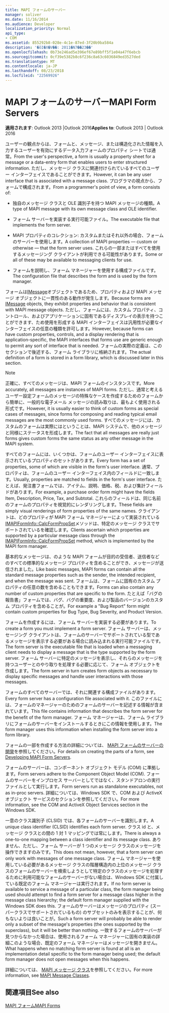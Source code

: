 ```yaml
---
title: MAPI フォームのサーバー
manager: soliver
ms.date: 11/16/2014
ms.audience: Developer
localization_priority: Normal
api_type:
- COM
ms.assetid: 855292b8-028e-4c1e-87ed-3f20b9ba584a
description: '�ŏI�X�V��: 2011�N7��23��'
ms.openlocfilehash: 0b73e246ad5e396ef67e89bff5f1e04a47f6ebcb
ms.sourcegitcommit: 0cf39e5382b8c6f236c8a63c6036849ed3527ded
ms.translationtype: MT
ms.contentlocale: ja-JP
ms.lasthandoff: 08/23/2018
ms.locfileid: "22569926"
---
```

# <a name="mapi-form-servers"></a><span data-ttu-id="f5400-103">MAPI フォームのサーバー</span><span class="sxs-lookup"><span data-stu-id="f5400-103">MAPI Form Servers</span></span>

  
  
<span data-ttu-id="f5400-104">**適用されます**: Outlook 2013 |Outlook 2016</span><span class="sxs-lookup"><span data-stu-id="f5400-104">**Applies to**: Outlook 2013 | Outlook 2016</span></span> 
  
<span data-ttu-id="f5400-105">ユーザーの観点からは、フォームと、メッセージ、または構造化された情報を入力するユーザーを有効にするデータ入力フォームのプロパティ シートでは通常。</span><span class="sxs-lookup"><span data-stu-id="f5400-105">From the user's perspective, a form is usually a property sheet for a message or a data-entry form that enables users to enter structured information.</span></span> <span data-ttu-id="f5400-106">ただし、メッセージ クラスに関連付けられているすべてのユーザー インターフェイスであることができます。</span><span class="sxs-lookup"><span data-stu-id="f5400-106">However, it can be any user interface that is associated with a message class.</span></span> <span data-ttu-id="f5400-107">プログラマの視点から、フォームで構成されます。</span><span class="sxs-lookup"><span data-stu-id="f5400-107">From a programmer's point of view, a form consists of:</span></span>
  
- <span data-ttu-id="f5400-108">独自のメッセージ クラスと OLE 識別子を持つ MAPI メッセージの種類。</span><span class="sxs-lookup"><span data-stu-id="f5400-108">A type of MAPI message with its own message class and OLE identifier.</span></span>
    
- <span data-ttu-id="f5400-109">フォーム サーバーを実装する実行可能ファイル。</span><span class="sxs-lookup"><span data-stu-id="f5400-109">The executable file that implements the form server.</span></span>
    
- <span data-ttu-id="f5400-110">MAPI プロパティのコレクション: カスタムまたはそれ以外の場合、フォームのサーバーを使用します。</span><span class="sxs-lookup"><span data-stu-id="f5400-110">A collection of MAPI properties — custom or otherwise — that the form server uses.</span></span> <span data-ttu-id="f5400-111">これらの一部またはすべてを使用するメッセージング クライアントが利用できる可能性があります。</span><span class="sxs-lookup"><span data-stu-id="f5400-111">Some or all of these may be available to messaging clients for use.</span></span>
    
- <span data-ttu-id="f5400-112">フォームを説明し、フォーム マネージャーを使用する構成ファイルです。</span><span class="sxs-lookup"><span data-stu-id="f5400-112">The configuration file that describes the form and is used by the form manager.</span></span>
    
<span data-ttu-id="f5400-113">フォームは[IMessage](imessageimapiprop.md)オブジェクトであるため、プロパティおよび MAPI メッセージ オブジェクトに一貫性のある動作が発生します。</span><span class="sxs-lookup"><span data-stu-id="f5400-113">Because forms are [IMessage](imessageimapiprop.md) objects, they exhibit properties and behavior that is consistent with MAPI message objects.</span></span> <span data-ttu-id="f5400-114">ただし、フォームには、カスタム プロパティ、コントロール、およびアプリケーションに固有であるディスプレイの表示を持つことができます、ため使用を形成する MAPI インターフェイスは汎用性が必要なインターフェイスの任意の種類を許可します。</span><span class="sxs-lookup"><span data-stu-id="f5400-114">However, because forms can have custom properties, controls, and a display rendering that is application-specific, the MAPI interfaces that forms use are generic enough to permit any sort of interface that is needed.</span></span> <span data-ttu-id="f5400-115">フォームの実際の定義は、このセクションで後述する、フォーム ライブラリに格納されます。</span><span class="sxs-lookup"><span data-stu-id="f5400-115">The actual definition of a form is stored in a form library, which is discussed later in this section.</span></span> 
  
> [!NOTE]
> <span data-ttu-id="f5400-116">正確に、すべてのメッセージは、MAPI フォームのインスタンスです。</span><span class="sxs-lookup"><span data-stu-id="f5400-116">More accurately, all messages are instances of MAPI forms.</span></span> <span data-ttu-id="f5400-117">ただし、通常と考えるユーザー設定フォームのメッセージの特殊なケースを作成するためのフォームから簡単に、一般的な電子メール メッセージの読み取りは、最もよく使用される形式です。</span><span class="sxs-lookup"><span data-stu-id="f5400-117">However, it is usually easier to think of custom forms as special cases of messages, since forms for composing and reading typical email messages are the most commonly used forms.</span></span> <span data-ttu-id="f5400-118">すべてのメッセージには、カスタムのフォームは実際にはということは、MAPI システムで、他のメッセージと同様にステータスを形成します。</span><span class="sxs-lookup"><span data-stu-id="f5400-118">The fact that all messages are really just forms gives custom forms the same status as any other message in the MAPI system.</span></span> 
  
<span data-ttu-id="f5400-119">すべてのフォームには、いくつかは、フォームのユーザー インターフェイスに表示されているプロパティのセットがあります。</span><span class="sxs-lookup"><span data-stu-id="f5400-119">Every form has a set of properties, some of which are visible in the form's user interface.</span></span> <span data-ttu-id="f5400-120">通常、プロパティは、フォームのユーザー インターフェイス内のフィールドに一致します。</span><span class="sxs-lookup"><span data-stu-id="f5400-120">Usually, properties are matched to fields in the form's user interface.</span></span> <span data-ttu-id="f5400-121">たとえば、発注書フォームでは、アイテム、説明、価格、税、および集計フィールドがあります。</span><span class="sxs-lookup"><span data-stu-id="f5400-121">For example, a purchase order form might have the fields Item, Description, Price, Tax, and Subtotal.</span></span> <span data-ttu-id="f5400-122">これらのフィールドは、同じ名前のフォームのプロパティを視覚的にレンダリングします。</span><span class="sxs-lookup"><span data-stu-id="f5400-122">These fields are simply visual renderings of form properties of the same names.</span></span> <span data-ttu-id="f5400-123">クライアントは、どのプロパティが MAPI フォーム マネージャーによって実装されている[IMAPIFormInfo::CalcFormPropSet](imapiforminfo-calcformpropset.md)メソッドは、特定のメッセージ クラスでサポートされているを確認します。</span><span class="sxs-lookup"><span data-stu-id="f5400-123">Clients ascertain which properties are supported by a particular message class through the [IMAPIFormInfo::CalcFormPropSet](imapiforminfo-calcformpropset.md) method, which is implemented by the MAPI form manager.</span></span> 
  
<span data-ttu-id="f5400-124">基本的なメッセージは、のような MAPI フォームが目的の受信者、送信者などのすべての標準的なメッセージ プロパティを含めることができ、メッセージが送信されました。</span><span class="sxs-lookup"><span data-stu-id="f5400-124">Like basic messages, MAPI forms can contain all the standard message properties such as the sender, the intended recipient, and when the message was sent.</span></span> <span data-ttu-id="f5400-125">フォームは、フォームに固有のカスタム プロパティの任意の数を含めることもできます。</span><span class="sxs-lookup"><span data-stu-id="f5400-125">Forms can also contain any number of custom properties that are specific to the form.</span></span> <span data-ttu-id="f5400-126">たとえば「バグの報告書」フォームでは、バグ、バグの重要度、および製品のバージョンのカスタム プロパティを含めることが。</span><span class="sxs-lookup"><span data-stu-id="f5400-126">For example a "Bug Report" form might contain custom properties for Bug Type, Bug Severity, and Product Version.</span></span>
  
<span data-ttu-id="f5400-127">フォームを作成するには、フォーム サーバーを実装する必要があります。</span><span class="sxs-lookup"><span data-stu-id="f5400-127">To create a form you must implement a form server.</span></span> <span data-ttu-id="f5400-128">フォーム サーバーは、メッセージング クライアントは、フォームのサーバーでサポートされている型であるメッセージを表示する必要がある場合に読み込まれる実行可能ファイルです。</span><span class="sxs-lookup"><span data-stu-id="f5400-128">The form server is the executable file that is loaded when a messaging client needs to display a message that is the type supported by the form server.</span></span> <span data-ttu-id="f5400-129">フォーム サーバーに特定のメッセージを表示し、それらのメッセージを持つユーザーとのやり取りを処理する必要に応じて、フォーム オブジェクトを作成します。</span><span class="sxs-lookup"><span data-stu-id="f5400-129">The form server in turn creates form objects as necessary to display specific messages and handle user interactions with those messages.</span></span>
  
<span data-ttu-id="f5400-130">フォームのすべてのサーバーでは、それに関連する構成ファイルがあります。</span><span class="sxs-lookup"><span data-stu-id="f5400-130">Every form server has a configuration file associated with it.</span></span> <span data-ttu-id="f5400-131">このファイルには、フォームのマネージャーのためのフォームのサーバーを記述する情報が含まれています。</span><span class="sxs-lookup"><span data-stu-id="f5400-131">This file contains information that describes the form server for the benefit of the form manager.</span></span> <span data-ttu-id="f5400-132">フォーム マネージャーは、フォーム ライブラリにフォームのサーバーをインストールするときにこの情報を使用します。</span><span class="sxs-lookup"><span data-stu-id="f5400-132">The form manager uses this information when installing the form server into a form library.</span></span>
  
<span data-ttu-id="f5400-133">フォームの一部を作成する方法の詳細については、 [MAPI フォームのサーバーの開発](developing-mapi-form-servers.md)を参照してください。</span><span class="sxs-lookup"><span data-stu-id="f5400-133">For details on creating the parts of a form, see [Developing MAPI Form Servers](developing-mapi-form-servers.md).</span></span>
  
<span data-ttu-id="f5400-134">フォームのサーバーは、コンポーネント オブジェクト モデル (COM) に準拠します。</span><span class="sxs-lookup"><span data-stu-id="f5400-134">Form servers adhere to the Component Object Model (COM).</span></span> <span data-ttu-id="f5400-135">フォームのサーバーをインプロセス サーバーとしてではなく、スタンドアロンの実行ファイルとして実行します。</span><span class="sxs-lookup"><span data-stu-id="f5400-135">Form servers run as standalone executables, not as in-proc servers.</span></span> <span data-ttu-id="f5400-136">詳細については、Windows SDK で、COM および ActiveX オブジェクト サービスのセクションを参照してください。</span><span class="sxs-lookup"><span data-stu-id="f5400-136">For more information, see the COM and ActiveX Object Services section in the Windows SDK.</span></span>
  
<span data-ttu-id="f5400-137">一意のクラス識別子 (CLSID) では、各フォームのサーバーを識別します。</span><span class="sxs-lookup"><span data-stu-id="f5400-137">A unique class identifier (CLSID) identifies each form server.</span></span> <span data-ttu-id="f5400-138">クラス id と、メッセージ クラスとの間の 1 対 1 マッピングでは常にします。</span><span class="sxs-lookup"><span data-stu-id="f5400-138">There is always a one-to-one mapping between a class identifier and its message class.</span></span> <span data-ttu-id="f5400-139">ありません、ただし、フォーム サーバーが 1 つのメッセージ クラスのメッセージを操作できますのみです。</span><span class="sxs-lookup"><span data-stu-id="f5400-139">This does not mean, however, that a form server can only work with messages of one message class.</span></span> <span data-ttu-id="f5400-140">フォーム マネージャーを使用している必要があるメッセージ クラスの階層構造内の上位のメッセージ クラスのフォームのサーバーを検索しようとして特定のクラスのメッセージを処理するために利用可能なフォームのサーバーがない場合は、Windows SDK に付属している既定のフォーム マネージャーは実行されます。</span><span class="sxs-lookup"><span data-stu-id="f5400-140">If no form server is available to service a message of a particular class, the form manager being used should attempt to find a form server for a message class higher in the message class hierarchy; the default form manager supplied with the Windows SDK does this.</span></span> <span data-ttu-id="f5400-141">フォームのサーバーはメッセージのプロパティ (スーパークラスでサポートされているもの) のサブセットのみを表示することが、何もないよりは良いことが。</span><span class="sxs-lookup"><span data-stu-id="f5400-141">Such a form server will probably be able to render only a subset of the message's properties (the ones supported by the superclass), but it will be better than nothing.</span></span> <span data-ttu-id="f5400-142">一致するフォームのサーバーが見つからなかった場合は、使用されるフォーム マネージャーに固有の実装の詳細このような場合、既定のフォーム マネージャーはメッセージを開きません。</span><span class="sxs-lookup"><span data-stu-id="f5400-142">What happens when no matching form server is found at all is an implementation detail specific to the form manager being used; the default form manager does not open messages when this happens.</span></span>
  
<span data-ttu-id="f5400-143">詳細については、 [MAPI メッセージ クラス](mapi-message-classes.md)を参照してください。</span><span class="sxs-lookup"><span data-stu-id="f5400-143">For more information, see [MAPI Message Classes](mapi-message-classes.md).</span></span>
  
## <a name="see-also"></a><span data-ttu-id="f5400-144">関連項目</span><span class="sxs-lookup"><span data-stu-id="f5400-144">See also</span></span>



[<span data-ttu-id="f5400-145">MAPI フォーム</span><span class="sxs-lookup"><span data-stu-id="f5400-145">MAPI Forms</span></span>](mapi-forms.md)

